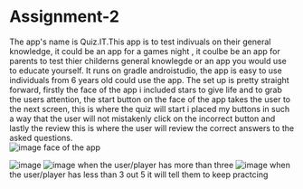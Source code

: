 # Assignment-2
The app's name is Quiz.IT.This app is to test indivuals on their general knowledge, it could be an app for a games night , it coulbe be an app for parents to test thier childerns general knowlegde or an app you would use to educate yourself. It runs on gradle androistudio, the app is easy to use individuals from 6 years old could use the app. The set up is pretty straight forward, firstly the face of the app i included stars to give life and to grab the users attention, the start button on the face of the app takes the user to the next screen, this is where the quiz will start i placed my buttons in such a way that the user will not mistakenly click on the incorrect button and lastly the review this is where the user will review the correct answers to the asked questions.  
![image](https://github.com/user-attachments/assets/dbdf4779-694f-4138-a3dc-3bdc25f818c3) face of the app

![image](https://github.com/user-attachments/assets/66f3d9b1-9ac2-4059-98d3-1aa84ca6ff2d) 
![image](https://github.com/user-attachments/assets/d6a86e44-79b3-4037-8232-5a825d09001c) when the user/player has more than three 
![image](https://github.com/user-attachments/assets/91e97bec-8a0b-4081-9749-82eed236b637) when the user/player has less than 3 out 5 it will tell them to keep practcing 
